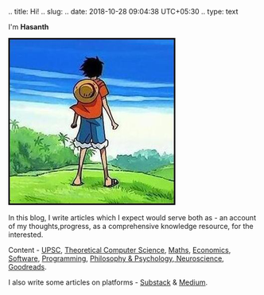 .. title: Hi!
.. slug:
.. date: 2018-10-28 09:04:38 UTC+05:30
.. type: text

I'm **Hasanth** 

![](/images/luffy.jpg)

In this blog, I write articles which I expect would serve both as - an account of my thoughts,progress, as a comprehensive  knowledge resource, for the interested.

Content - [UPSC](link://category/upsc), [Theoretical Computer Science](link://category/tcs), [Maths](link://category/maths), [Economics](link://category/economics), [Software](link://category/software), [Programming](link://category/programming), [Philosophy & Psychology, Neuroscience](link://category/mind), [Goodreads](link://category/goodreads).

I also write some articles on platforms - [Substack](https://jeanbourgain8.substack.com/publish) & [Medium](https://medium.com/@jeanbourgain8).












